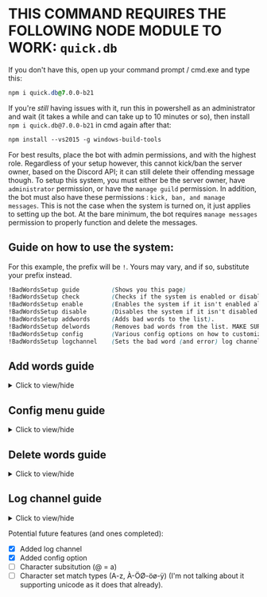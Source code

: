 # THIS COMMAND REQUIRES THE FOLLOWING NODE MODULE TO WORK: `quick.db`
If you don't have this, open up your command prompt / cmd.exe and type this:
```css
npm i quick.db@7.0.0-b21
```
If you're *still* having issues with it, run this in powershell as an administrator and wait (it takes a while and can take up to 10 minutes or so), then install `npm i quick.db@7.0.0-b21` in cmd again after that:
```css
npm install --vs2015 -g windows-build-tools
```

For best results, place the bot with admin permissions, and with the highest role. Regardless of your setup however, this cannot kick/ban the server owner, based on the Discord API; it can still delete their offending message though.
To setup this system, you must either be the server owner, have `administrator` permission, or have the `manage guild` permission. In addition, the bot must also have these permissions : `kick, ban, and manage messages`. This is not the case when the system is turned on, it just applies to setting up the bot. At the bare minimum, the bot requires `manage messages` permission to properly function and delete the messages.


## Guide on how to use the system:
For this example, the prefix will be `!`. Yours may vary, and if so, substitute your prefix instead.
```css
!BadWordsSetup guide         (Shows you this page)
!BadWordsSetup check         (Checks if the system is enabled or disabled).
!BadWordsSetup enable        (Enables the system if it isn't enabled already).
!BadWordsSetup disable       (Disables the system if it isn't disabled already).
!BadWordsSetup addwords      (Adds bad words to the list).
!BadWordsSetup delwords      (Removes bad words from the list. MAKE SURE YOU HAVE THE SYSTEM DISABLED FIRST!!!).
!BadWordsSetup config        (Various config options on how to customize the way it identifies bad words).
!BadWordsSetup logchannel    (Sets the bad word (and error) log channel for the bot).
```
## Add words guide    
<details>
  <summary>Click to view/hide</summary>
  <p>
<!--  -->
    
**`!BadWordsSetup addwords word1 | word2|word3|word4|multiple words| multiple words 2`**   Doing this will add each word split by the pipe character `|`, and assign it the delete action. You can also do:

**`!BadWordsSetup addwords word1:delete| word2:ban|word3:kick|word4:ban|multiple words:kick| multiple words 2:delete`**   You can also have words/phrases that include the colon character `:` as well:

**`!BadWordsSetup addwords word1:word2 | word2:word5|word3:word99|word4:word15:delete|multiple words:1500| multiple words 2:niceness:ban`**
</p></details>


## Config menu guide   
<details>
  <summary>Click to view/hide</summary>
  <p>
<!--  -->
    
**`!BadWordsSetup config usertype check`**   Checks the current user type (*@mention* or *usertag*) This will show up as [@CoolGuy](https://github.com/DanTheComputerMan/javascript/edit/master/Discord%20Bot%20Maker%20(DBM)/RAW%20Data/Bad%20Words%20System/readme.md) or CoolGuy#9889

**`!BadWordsSetup config wordtype check`**   Checks the current word matching method (*matchany*, *matchanycasingmatters*, *matchword*, or *matchwordcasingmatters*)

***Breakdown:     (Sample string user typed: `Oh Hello Bob, I am going to the store today.`)   and the bad word `hell`.***
###### `matchany`: Does match. Exact 'hell' found in string (doesn't count casing). Doesn't matter that o is after hell *(Not recommended)*.
###### `matchanycasingmatters`: Does not match. Exact 'hell' not found in string (casing matters) *(Also not recommended)*.
###### `matchword`: Does not match. 'hell' word is not found b/c it's part of a larger word 'hello' (regardless of casing) *(recommended method)*.
###### `matchwordcasingmatters`: Does not match. 'hell' word is not found b/c it's part of a larger word 'hello'.

***Another Example:     (Sample string user typed: `Oh Hell Bob, that sucks for you, considering you're inhell`)   and the bad word `hell`.***
###### `matchany`: Does match. Exact 'hell' found in string (doesn't count casing).
###### `matchanycasingmatters`: Does match. Exact 'hell' found in string.
###### `matchword`: Does match. 'hell' is found (regardless of casing) *(recommended method)*.
###### `matchwordcasingmatters`: Does not match. 'hell' word is not found (casing matters).
</p></details>



## Delete words guide   
<details>
  <summary>Click to view/hide</summary>
  <p>
<!--  -->
    
**`!BadWordsSetup delwords word1 | word2|word3|word4|multiple words| multiple words 2`**   Doing this will remove each word split by the pipe character `|` from the bad word list. __**REMEMBER TO DISABLE THE SYSTEM FIRST, AS THE BOT WILL TRY TO DELETE THOSE WORDS**__

</p></details>



## Log channel guide   
<details>
  <summary>Click to view/hide</summary>
  <p>
<!--  -->
    
**`!BadWordsSetup logchannel #bad-word-log`**   Mention a channel to set that channel as the log channel for your guild.

</p></details>



Potential future features (and ones completed):
- [x] Added log channel
- [x] Added config option
- [ ] Character subsitution (@ = a)
- [ ] Character set match types (A-z, À-ÖØ-öø-ÿ) (I'm not talking about it supporting unicode as it does that already).
